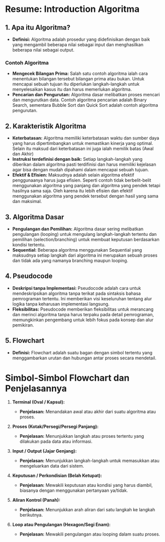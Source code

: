 # Resume: Introduction Algoritma

## 1. Apa itu Algoritma?

- <strong>Definisi:</strong> Algoritma adalah prosedur yang didefinisikan dengan baik yang mengambil beberapa nilai sebagai input dan menghasilkan beberapa nilai sebagai output.
### Contoh Algoritma
- <strong>Mengecek Bilangan Prima:</strong> Salah satu contoh algoritma ialah cara menentukan bilangan tersebut bilangan prima atau bukan. Untuk mencapai sebuah tujuan itu diperlukan langkah-langkah untuk menyelesaikan kasus itu dan harus memerlukan algoritma.
- <strong>Pencarian dan Pengurutan:</strong> Algoritma dasar melibatkan proses mencari dan mengurutkan data. Contoh algoritma pencarian adalah Binary Search, sementara Bubble Sort dan Quick Sort adalah contoh algoritma pengurutan.

## 2. Karakteristik Algoritma

- <strong>Keterbatasan:</strong> Algoritma memiliki keterbatasan waktu dan sumber daya yang harus dipertimbangkan untuk memastikan kinerja yang optimal. Selain itu maksud dari keterbatasan ini juga ialah memilik batas (Awal dan Akhir)
- <strong>Instruksi terdefinisi dengan baik:</strong> Setiap langkah-langkah yang diberikan dalam algoritma pasti terdifinisi dan harus memiliki kejelasan agar bisa dengan mudah dipahami dalam mencapai sebuah tujuan.
- <strong>Efektif & Efisien:</strong> Maksudnya adalah selain algoritma efektif penggunaanya harus juga efisien. Seperti contoh tidak berbelit-belit menggunakan algoritma yang panjang dan algoritma yang pendek tetapi hasilnya sama saja. Oleh karena itu lebih efisien dan efektif menggunakan algoritma yang pendek tersebut dengan hasil yang sama dan maksimal.

## 3. Algoritma Dasar

- <strong>Pengulangan dan Pemilihan:</strong> Algoritma dasar sering melibatkan pengulangan (looping) untuk mengulang langkah-langkah tertentu dan pemilihan (selection/branching) untuk membuat keputusan berdasarkan kondisi tertentu.
- <strong>Sequential:</strong> Beberapa algoritma menggunakan Sequential yang maksudnya setiap langkah dari algoritma ini merupakan sebuah proses dan tidak ada yang namanya branching maupun looping.

## 4. Pseudocode

- <strong>Deskripsi tanpa Implementasi:</strong> Pseudocode adalah cara untuk mendeskripsikan algoritma tanpa terikat pada sintaksis bahasa pemrograman tertentu. Ini memberikan visi keseluruhan tentang alur logika tanpa keharusan implementasi langsung.
- <strong>Fleksibilitas:</strong> Pseudocode memberikan fleksibilitas untuk merancang dan merinci algoritma tanpa harus terpaku pada detail pemrograman, memungkinkan pengembang untuk lebih fokus pada konsep dan alur pemikiran.

## 5. Flowchart

- <strong>Definisi:</strong> Flowchart adalah suatu bagan dengan simbol tertentu yang menggambarkan urutan dan hubungan antar proses secara mendetail.

# Simbol-Simbol Flowchart dan Penjelasannya

1. **Terminal (Oval / Kapsul):**
   - <p><strong>Penjelasan:</strong> Menandakan awal atau akhir dari suatu algoritma atau proses.</p>

2. **Proses (Kotak/Persegi/Persegi Panjang):**
   - <p><strong>Penjelasan:</strong> Menunjukkan langkah atau proses tertentu yang dilakukan pada data atau informasi.</p>

3. **Input / Output (Jajar Genjang):**
   - <p><strong>Penjelasan:</strong> Menunjukkan langkah-langkah untuk memasukkan atau mengeluarkan data dari sistem.</p>

4. **Keputusan / Perkondisian (Belah Ketupat):**
   - <p><strong>Penjelasan:</strong> Mewakili keputusan atau kondisi yang harus diambil, biasanya dengan menggunakan pertanyaan ya/tidak.</p>

5. **Aliran Kontrol (Panah):**
   - <p><strong>Penjelasan:</strong> Menunjukkan arah aliran dari satu langkah ke langkah berikutnya.</p>

6. **Loop atau Pengulangan (Hexagon/Segi Enam):**
   - <p><strong>Penjelasan:</strong> Mewakili pengulangan atau looping dalam suatu proses.</p>
